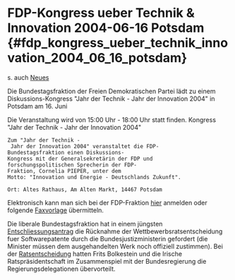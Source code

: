# FDP-Kongress ueber Technik & Innovation 2004-06-16 Potsdam {#fdp_kongress_ueber_technik_innovation_2004_06_16_potsdam}

s\. auch [ Neues](SwpatcninoDe "wikilink")

Die Bundestagsfraktion der Freien Demokratischen Partei lädt zu einem
Diskussions-Kongress \"Jahr der Technik - Jahr der Innovation 2004\" in
Potsdam am 16. Juni

Die Veranstaltung wird von 15:00 Uhr - 18:00 Uhr statt finden. Kongress
\"Jahr der Technik - Jahr der Innovation 2004\"

`Zum "Jahr der Technik - Jahr der Innovation 2004" veranstaltet die FDP- `\
`Bundestagsfraktion einen Diskussions-Kongress mit der Generalsekretärin der FDP und `\
`forschungspolitischen Sprecherin der FDP-Fraktion, Cornelia PIEPER, unter dem `\
`Motto: "Innovation und Energie - Deutschlands Zukunft". `

`Ort: Altes Rathaus, Am Alten Markt, 14467 Potsdam`

Elektronisch kann man sich bei der FDP-Fraktion
[hier](http://www.fdp-fraktion.de/termine_anmeldung.php?id=255 "wikilink")
anmelden oder folgende
[Faxvorlage](http://www.fdp-fraktion.de/dateien/termine/04-05-25-Faxantwort.pdf "wikilink")
übermitteln.

Die liberale Bundestagsfraktion hat in einem jüngsten
[Entschliessungsantrag](http://mdb.liberale.de/fraktion/dateien/initiativen/04-05-27-AntragPatent.pdf "wikilink")
die Rücknahme der Wettbewerbsratsentscheidung fuer Softwarepatente durch
die Bundesjustizministerin gefordert (die Minister müssen dem
ausgehandelten Werk noch offiziell zustimmen). Bei der [
Ratsentscheidung](Cons040518De "wikilink") hatten Frits Bolkestein und
die Irische Ratspräsidentschaft im Zusammenspiel mit der Bundesregierung
die Regierungsdelegationen übervorteilt.
